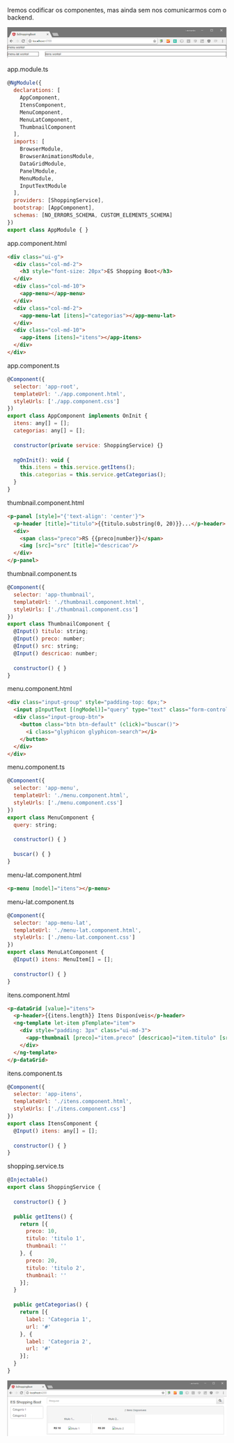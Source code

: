 Iremos codificar os componentes, mas ainda sem nos comunicarmos com o backend.

![Versão Inicial](./src/assets/img/versao-inicial-pt1.png)

app.module.ts
```javascript
@NgModule({
  declarations: [
    AppComponent,
    ItensComponent,
    MenuComponent,
    MenuLatComponent,
    ThumbnailComponent
  ],
  imports: [
    BrowserModule,
    BrowserAnimationsModule,
    DataGridModule,
    PanelModule,
    MenuModule,
    InputTextModule
  ],
  providers: [ShoppingService],
  bootstrap: [AppComponent],
  schemas: [NO_ERRORS_SCHEMA, CUSTOM_ELEMENTS_SCHEMA]
})
export class AppModule { }
```

app.component.html
```html
<div class="ui-g">
  <div class="col-md-2">
    <h3 style="font-size: 20px">ES Shopping Boot</h3>
  </div>
  <div class="col-md-10">
    <app-menu></app-menu>
  </div>
  <div class="col-md-2">
    <app-menu-lat [itens]="categorias"></app-menu-lat>
  </div>
  <div class="col-md-10">
    <app-itens [itens]="itens"></app-itens>
  </div>
</div>
```

app.component.ts
```javascript
@Component({
  selector: 'app-root',
  templateUrl: './app.component.html',
  styleUrls: ['./app.component.css']
})
export class AppComponent implements OnInit {
  itens: any[] = [];
  categorias: any[] = [];

  constructor(private service: ShoppingService) {}

  ngOnInit(): void {
    this.itens = this.service.getItens();
    this.categorias = this.service.getCategorias();
  }
}
```

thumbnail.component.html
```html
<p-panel [style]="{'text-align': 'center'}">
  <p-header [title]="titulo">{{titulo.substring(0, 20)}}...</p-header>
  <div>
    <span class="preco">RS {{preco|number}}</span>
    <img [src]="src" [title]="descricao"/>
  </div>
</p-panel>
```

thumbnail.component.ts
```javascript
@Component({
  selector: 'app-thumbnail',
  templateUrl: './thumbnail.component.html',
  styleUrls: ['./thumbnail.component.css']
})
export class ThumbnailComponent {
  @Input() titulo: string;
  @Input() preco: number;
  @Input() src: string;
  @Input() descricao: number;

  constructor() { }
}
```

menu.component.html
```html
<div class="input-group" style="padding-top: 6px;">
  <input pInputText [(ngModel)]="query" type="text" class="form-control" placeholder="Pesquise" size="100">
  <div class="input-group-btn">
    <button class="btn btn-default" (click)="buscar()">
      <i class="glyphicon glyphicon-search"></i>
    </button>
  </div>
</div>
```

menu.component.ts
```javascript
@Component({
  selector: 'app-menu',
  templateUrl: './menu.component.html',
  styleUrls: ['./menu.component.css']
})
export class MenuComponent {
  query: string;

  constructor() { }

  buscar() { }
}
```

menu-lat.component.html
```html
<p-menu [model]="itens"></p-menu>
```
menu-lat.component.ts
```javascript
@Component({
  selector: 'app-menu-lat',
  templateUrl: './menu-lat.component.html',
  styleUrls: ['./menu-lat.component.css']
})
export class MenuLatComponent {
  @Input() itens: MenuItem[] = [];

  constructor() { }
}
```

itens.component.html
```html
<p-dataGrid [value]="itens">
  <p-header>{{itens.length}} Itens Disponíveis</p-header>
  <ng-template let-item pTemplate="item">
    <div style="padding: 3px" class="ui-md-3">
      <app-thumbnail [preco]="item.preco" [descricao]="item.titulo" [src]="item.thumbnail" [titulo]="item.titulo"></app-thumbnail>
    </div>
  </ng-template>
</p-dataGrid>
```

itens.component.ts
```javascript
@Component({
  selector: 'app-itens',
  templateUrl: './itens.component.html',
  styleUrls: ['./itens.component.css']
})
export class ItensComponent {
  @Input() itens: any[] = [];

  constructor() { }
}
```

shopping.service.ts
```javascript
@Injectable()
export class ShoppingService {

  constructor() { }

  public getItens() {
    return [{
      preco: 10,
      titulo: 'titulo 1',
      thumbnail: ''
    }, {
      preco: 20,
      titulo: 'titulo 2',
      thumbnail: ''
    }];
  }

  public getCategorias() {
    return [{
      label: 'Categoria 1',
      url: '#'
    }, {
      label: 'Categoria 2',
      url: '#'
    }];
  }
}
```

![Versão Final](./src/assets/img/versao-final-pt1.png)
